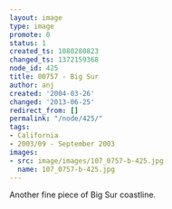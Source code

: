 ```yaml
---
layout: image
type: image
promote: 0
status: 1
created_ts: 1080280823
changed_ts: 1372159368
node_id: 425
title: 00757 - Big Sur
author: anj
created: '2004-03-26'
changed: '2013-06-25'
redirect_from: []
permalink: "/node/425/"
tags:
- California
- 2003/09 - September 2003
images:
- src: image/images/107_0757-b-425.jpg
  name: 107_0757-b-425.jpg
---
```

Another fine piece of Big Sur coastline.
